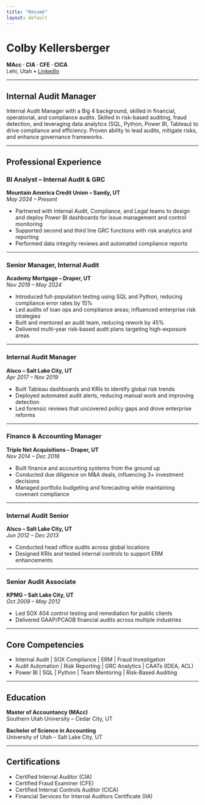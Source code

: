 ```yaml
---
title: "Résumé"
layout: default
---
```


# Colby Kellersberger  
**MAcc · CIA · CFE · CICA**  
Lehi, Utah • [LinkedIn](https://linkedin.com/in/colby-k)

---

## Internal Audit Manager

Internal Audit Manager with a Big 4 background, skilled in financial, operational, and compliance audits. Skilled in risk-based auditing, fraud detection, and leveraging data analytics (SQL, Python, Power BI, Tableau) to drive compliance and efficiency. Proven ability to lead audits, mitigate risks, and enhance governance frameworks.

---

## Professional Experience

### BI Analyst – Internal Audit & GRC  
**Mountain America Credit Union – Sandy, UT**  
*May 2024 – Present*

- Partnered with Internal Audit, Compliance, and Legal teams to design and deploy Power BI dashboards for issue management and control monitoring  
- Supported second and third line GRC functions with risk analytics and reporting  
- Performed data integrity reviews and automated compliance reports

---

### Senior Manager, Internal Audit  
**Academy Mortgage – Draper, UT**  
*Nov 2019 – May 2024*

- Introduced full-population testing using SQL and Python, reducing compliance error rates by 15%  
- Led audits of loan ops and compliance areas; influenced enterprise risk strategies  
- Built and mentored an audit team, reducing rework by 45%  
- Delivered multi-year risk-based audit plans targeting high-exposure areas

---

### Internal Audit Manager  
**Alsco – Salt Lake City, UT**  
*Apr 2017 – Nov 2019*

- Built Tableau dashboards and KRIs to identify global risk trends  
- Deployed automated audit alerts, reducing manual work and improving detection  
- Led forensic reviews that uncovered policy gaps and drove enterprise reforms

---

### Finance & Accounting Manager  
**Triple Net Acquisitions – Draper, UT**  
*Nov 2014 – Dec 2016*

- Built finance and accounting systems from the ground up  
- Conducted due diligence on M&A deals, influencing 3+ investment decisions  
- Managed portfolio budgeting and forecasting while maintaining covenant compliance

---

### Internal Audit Senior  
**Alsco – Salt Lake City, UT**  
*Jun 2012 – Dec 2013*

- Conducted head office audits across global locations  
- Designed KRIs and tested internal controls to support ERM enhancements

---

### Senior Audit Associate  
**KPMG – Salt Lake City, UT**  
*Oct 2009 – May 2012*

- Led SOX 404 control testing and remediation for public clients  
- Delivered GAAP/PCAOB financial audits across multiple industries

---

## Core Competencies

- Internal Audit | SOX Compliance | ERM | Fraud Investigation  
- Audit Automation | Risk Reporting | GRC Analytics | CAATs (IDEA, ACL)  
- Power BI | SQL | Python | Team Mentoring | Risk-Based Auditing

---

## Education

**Master of Accountancy (MAcc)**  
Southern Utah University – Cedar City, UT  

**Bachelor of Science in Accounting**  
University of Utah – Salt Lake City, UT

---

## Certifications

- Certified Internal Auditor (CIA)  
- Certified Fraud Examiner (CFE)  
- Certified Internal Controls Auditor (CICA)  
- Financial Services for Internal Auditors Certificate (IIA)
